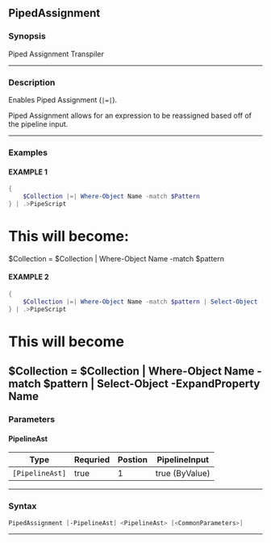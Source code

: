 
PipedAssignment
---------------
### Synopsis
Piped Assignment Transpiler

---
### Description

Enables Piped Assignment (```|=|```).

Piped Assignment allows for an expression to be reassigned based off of the pipeline input.

---
### Examples
#### EXAMPLE 1
```PowerShell
{
    $Collection |=| Where-Object Name -match $Pattern
} | .>PipeScript
```
# This will become:

$Collection = $Collection | Where-Object Name -match $pattern
#### EXAMPLE 2
```PowerShell
{
    $Collection |=| Where-Object Name -match $pattern | Select-Object -ExpandProperty Name
} | .>PipeScript
```
# This will become

$Collection = $Collection |
        Where-Object Name -match $pattern |
        Select-Object -ExpandProperty Name
---
### Parameters
#### **PipelineAst**

|Type               |Requried|Postion|PipelineInput |
|-------------------|--------|-------|--------------|
|```[PipelineAst]```|true    |1      |true (ByValue)|
---
### Syntax
```PowerShell
PipedAssignment [-PipelineAst] <PipelineAst> [<CommonParameters>]
```
---



